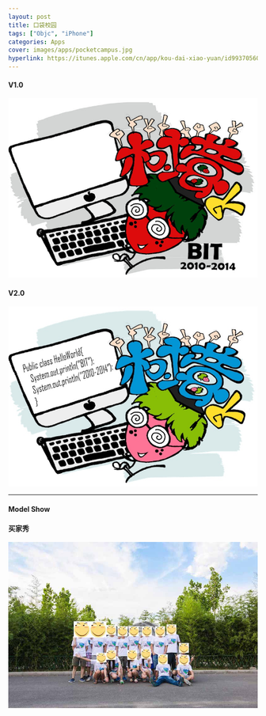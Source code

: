 ```yaml
---
layout: post
title: 口袋校园
tags: ["Objc", "iPhone"]
categories: Apps
cover: images/apps/pocketcampus.jpg
hyperlink: https://itunes.apple.com/cn/app/kou-dai-xiao-yuan/id993705603?mt=8
---
```


#### V1.0 ####

![V1.0](/images/uniform/Tshirt0.jpg)


#### V2.0 ####
![V2.0](/images/uniform/Tshirt1.jpg)

---

#### Model Show ####
#### 买家秀 ####

![Show](/images/uniform/show.jpg)





